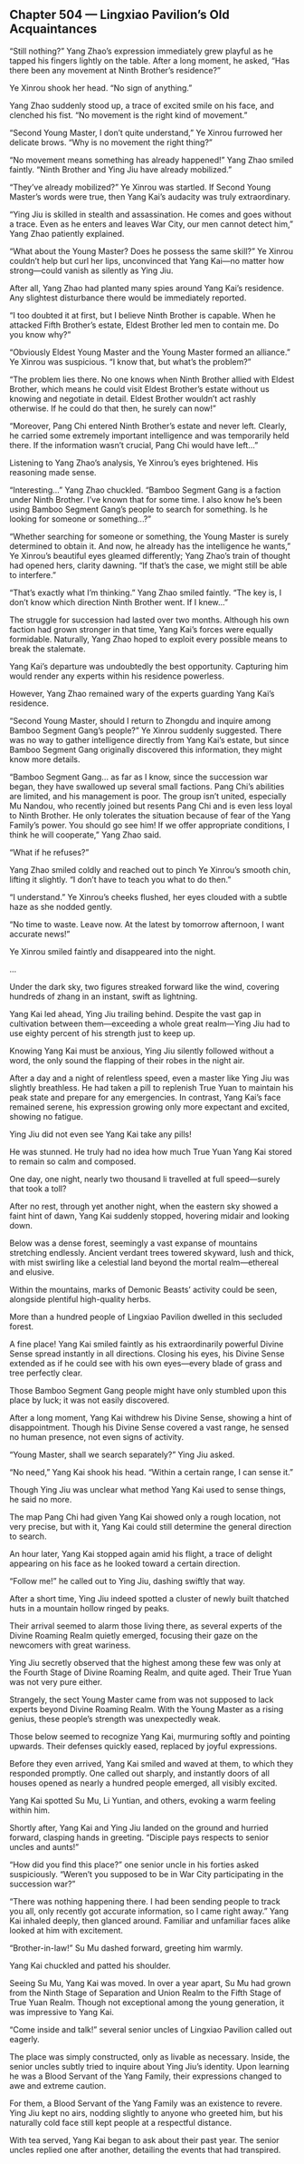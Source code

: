 ## Chapter 504 — Lingxiao Pavilion’s Old Acquaintances

“Still nothing?” Yang Zhao’s expression immediately grew playful as he tapped his fingers lightly on the table. After a long moment, he asked, “Has there been any movement at Ninth Brother’s residence?”

Ye Xinrou shook her head. “No sign of anything.”

Yang Zhao suddenly stood up, a trace of excited smile on his face, and clenched his fist. “No movement is the right kind of movement.”

“Second Young Master, I don’t quite understand,” Ye Xinrou furrowed her delicate brows. “Why is no movement the right thing?”

“No movement means something has already happened!” Yang Zhao smiled faintly. “Ninth Brother and Ying Jiu have already mobilized.”

“They’ve already mobilized?” Ye Xinrou was startled. If Second Young Master’s words were true, then Yang Kai’s audacity was truly extraordinary.

“Ying Jiu is skilled in stealth and assassination. He comes and goes without a trace. Even as he enters and leaves War City, our men cannot detect him,” Yang Zhao patiently explained.

“What about the Young Master? Does he possess the same skill?” Ye Xinrou couldn’t help but curl her lips, unconvinced that Yang Kai—no matter how strong—could vanish as silently as Ying Jiu.

After all, Yang Zhao had planted many spies around Yang Kai’s residence. Any slightest disturbance there would be immediately reported.

“I too doubted it at first, but I believe Ninth Brother is capable. When he attacked Fifth Brother’s estate, Eldest Brother led men to contain me. Do you know why?”

“Obviously Eldest Young Master and the Young Master formed an alliance.” Ye Xinrou was suspicious. “I know that, but what’s the problem?”

“The problem lies there. No one knows when Ninth Brother allied with Eldest Brother, which means he could visit Eldest Brother’s estate without us knowing and negotiate in detail. Eldest Brother wouldn’t act rashly otherwise. If he could do that then, he surely can now!”

“Moreover, Pang Chi entered Ninth Brother’s estate and never left. Clearly, he carried some extremely important intelligence and was temporarily held there. If the information wasn’t crucial, Pang Chi would have left...” 

Listening to Yang Zhao’s analysis, Ye Xinrou’s eyes brightened. His reasoning made sense.

“Interesting...” Yang Zhao chuckled. “Bamboo Segment Gang is a faction under Ninth Brother. I’ve known that for some time. I also know he’s been using Bamboo Segment Gang’s people to search for something. Is he looking for someone or something...?”

“Whether searching for someone or something, the Young Master is surely determined to obtain it. And now, he already has the intelligence he wants,” Ye Xinrou’s beautiful eyes gleamed differently; Yang Zhao’s train of thought had opened hers, clarity dawning. “If that’s the case, we might still be able to interfere.”

“That’s exactly what I’m thinking.” Yang Zhao smiled faintly. “The key is, I don’t know which direction Ninth Brother went. If I knew...”

The struggle for succession had lasted over two months. Although his own faction had grown stronger in that time, Yang Kai’s forces were equally formidable. Naturally, Yang Zhao hoped to exploit every possible means to break the stalemate.

Yang Kai’s departure was undoubtedly the best opportunity. Capturing him would render any experts within his residence powerless.

However, Yang Zhao remained wary of the experts guarding Yang Kai’s residence.

“Second Young Master, should I return to Zhongdu and inquire among Bamboo Segment Gang’s people?” Ye Xinrou suddenly suggested. There was no way to gather intelligence directly from Yang Kai’s estate, but since Bamboo Segment Gang originally discovered this information, they might know more details.

“Bamboo Segment Gang... as far as I know, since the succession war began, they have swallowed up several small factions. Pang Chi’s abilities are limited, and his management is poor. The group isn’t united, especially Mu Nandou, who recently joined but resents Pang Chi and is even less loyal to Ninth Brother. He only tolerates the situation because of fear of the Yang Family’s power. You should go see him! If we offer appropriate conditions, I think he will cooperate,” Yang Zhao said.

“What if he refuses?”

Yang Zhao smiled coldly and reached out to pinch Ye Xinrou’s smooth chin, lifting it slightly. “I don’t have to teach you what to do then.”

“I understand.” Ye Xinrou’s cheeks flushed, her eyes clouded with a subtle haze as she nodded gently.

“No time to waste. Leave now. At the latest by tomorrow afternoon, I want accurate news!”

Ye Xinrou smiled faintly and disappeared into the night.

...

Under the dark sky, two figures streaked forward like the wind, covering hundreds of zhang in an instant, swift as lightning.

Yang Kai led ahead, Ying Jiu trailing behind. Despite the vast gap in cultivation between them—exceeding a whole great realm—Ying Jiu had to use eighty percent of his strength just to keep up.

Knowing Yang Kai must be anxious, Ying Jiu silently followed without a word, the only sound the flapping of their robes in the night air.

After a day and a night of relentless speed, even a master like Ying Jiu was slightly breathless. He had taken a pill to replenish True Yuan to maintain his peak state and prepare for any emergencies. In contrast, Yang Kai’s face remained serene, his expression growing only more expectant and excited, showing no fatigue.

Ying Jiu did not even see Yang Kai take any pills!

He was stunned. He truly had no idea how much True Yuan Yang Kai stored to remain so calm and composed.

One day, one night, nearly two thousand li travelled at full speed—surely that took a toll?

After no rest, through yet another night, when the eastern sky showed a faint hint of dawn, Yang Kai suddenly stopped, hovering midair and looking down.

Below was a dense forest, seemingly a vast expanse of mountains stretching endlessly. Ancient verdant trees towered skyward, lush and thick, with mist swirling like a celestial land beyond the mortal realm—ethereal and elusive.

Within the mountains, marks of Demonic Beasts’ activity could be seen, alongside plentiful high-quality herbs.

More than a hundred people of Lingxiao Pavilion dwelled in this secluded forest.

A fine place! Yang Kai smiled faintly as his extraordinarily powerful Divine Sense spread instantly in all directions. Closing his eyes, his Divine Sense extended as if he could see with his own eyes—every blade of grass and tree perfectly clear.

Those Bamboo Segment Gang people might have only stumbled upon this place by luck; it was not easily discovered.

After a long moment, Yang Kai withdrew his Divine Sense, showing a hint of disappointment. Though his Divine Sense covered a vast range, he sensed no human presence, not even signs of activity.

“Young Master, shall we search separately?” Ying Jiu asked.

“No need,” Yang Kai shook his head. “Within a certain range, I can sense it.”

Though Ying Jiu was unclear what method Yang Kai used to sense things, he said no more.

The map Pang Chi had given Yang Kai showed only a rough location, not very precise, but with it, Yang Kai could still determine the general direction to search.

An hour later, Yang Kai stopped again amid his flight, a trace of delight appearing on his face as he looked toward a certain direction.

“Follow me!” he called out to Ying Jiu, dashing swiftly that way.

After a short time, Ying Jiu indeed spotted a cluster of newly built thatched huts in a mountain hollow ringed by peaks.

Their arrival seemed to alarm those living there, as several experts of the Divine Roaming Realm quietly emerged, focusing their gaze on the newcomers with great wariness.

Ying Jiu secretly observed that the highest among these few was only at the Fourth Stage of Divine Roaming Realm, and quite aged. Their True Yuan was not very pure either.

Strangely, the sect Young Master came from was not supposed to lack experts beyond Divine Roaming Realm. With the Young Master as a rising genius, these people’s strength was unexpectedly weak.

Those below seemed to recognize Yang Kai, murmuring softly and pointing upwards. Their defenses quickly eased, replaced by joyful expressions.

Before they even arrived, Yang Kai smiled and waved at them, to which they responded promptly. One called out sharply, and instantly doors of all houses opened as nearly a hundred people emerged, all visibly excited.

Yang Kai spotted Su Mu, Li Yuntian, and others, evoking a warm feeling within him.

Shortly after, Yang Kai and Ying Jiu landed on the ground and hurried forward, clasping hands in greeting. “Disciple pays respects to senior uncles and aunts!”

“How did you find this place?” one senior uncle in his forties asked suspiciously. “Weren’t you supposed to be in War City participating in the succession war?”

“There was nothing happening there. I had been sending people to track you all, only recently got accurate information, so I came right away.” Yang Kai inhaled deeply, then glanced around. Familiar and unfamiliar faces alike looked at him with excitement.

“Brother-in-law!” Su Mu dashed forward, greeting him warmly.

Yang Kai chuckled and patted his shoulder.

Seeing Su Mu, Yang Kai was moved. In over a year apart, Su Mu had grown from the Ninth Stage of Separation and Union Realm to the Fifth Stage of True Yuan Realm. Though not exceptional among the young generation, it was impressive to Yang Kai.

“Come inside and talk!” several senior uncles of Lingxiao Pavilion called out eagerly.

The place was simply constructed, only as livable as necessary. Inside, the senior uncles subtly tried to inquire about Ying Jiu’s identity. Upon learning he was a Blood Servant of the Yang Family, their expressions changed to awe and extreme caution.

For them, a Blood Servant of the Yang Family was an existence to revere. Ying Jiu kept no airs, nodding slightly to anyone who greeted him, but his naturally cold face still kept people at a respectful distance.

With tea served, Yang Kai began to ask about their past year. The senior uncles replied one after another, detailing the events that had transpired.